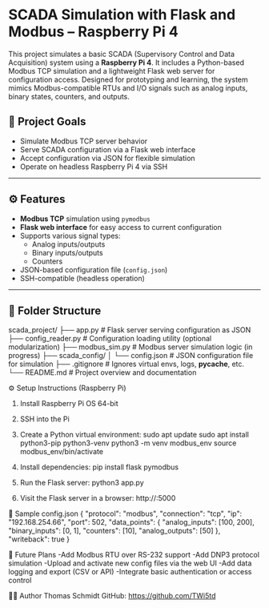 # SCADA Simulation with Flask and Modbus – Raspberry Pi 4

This project simulates a basic SCADA (Supervisory Control and Data Acquisition) system using a **Raspberry Pi 4**. It includes a Python-based Modbus TCP simulation and a lightweight Flask web server for configuration access. Designed for prototyping and learning, the system mimics Modbus-compatible RTUs and I/O signals such as analog inputs, binary states, counters, and outputs.

## 🚀 Project Goals

- Simulate Modbus TCP server behavior
- Serve SCADA configuration via a Flask web interface
- Accept configuration via JSON for flexible simulation
- Operate on headless Raspberry Pi 4 via SSH

---

## ⚙️ Features

- **Modbus TCP** simulation using `pymodbus`
- **Flask web interface** for easy access to current configuration
- Supports various signal types:
  - Analog inputs/outputs
  - Binary inputs/outputs
  - Counters
- JSON-based configuration file (`config.json`)
- SSH-compatible (headless operation)

---

## 🧱 Folder Structure
scada_project/
├── app.py              # Flask server serving configuration as JSON
├── config_reader.py    # Configuration loading utility (optional modularization)
├── modbus_sim.py       # Modbus server simulation logic (in progress)
├── scada_config/
│   └── config.json     # JSON configuration file for simulation
├── .gitignore          # Ignores virtual envs, logs, __pycache__, etc.
└── README.md           # Project overview and documentation

⚙️ Setup Instructions (Raspberry Pi)

1. Install Raspberry Pi OS 64-bit

2. SSH into the Pi

3. Create a Python virtual environment:
  sudo apt update
  sudo apt install python3-pip python3-venv
  python3 -m venv modbus_env
  source modbus_env/bin/activate

4. Install dependencies:
  pip install flask pymodbus

5. Run the Flask server:
  python3 app.py

6. Visit the Flask server in a browser:
  http://<raspberry-pi-ip>:5000

📄 Sample config.json
  {
    "protocol": "modbus",
    "connection": "tcp",
    "ip": "192.168.254.66",
    "port": 502,
    "data_points": {
      "analog_inputs": [100, 200],
      "binary_inputs": [0, 1],
      "counters": [10],
      "analog_outputs": [50]
    },
    "writeback": true
  }

🧠 Future Plans
-Add Modbus RTU over RS-232 support
-Add DNP3 protocol simulation
-Upload and activate new config files via the web UI
-Add data logging and export (CSV or API)
-Integrate basic authentication or access control

🧑‍💻 Author
  Thomas Schmidt
  GitHub: https://github.com/TWi5td
